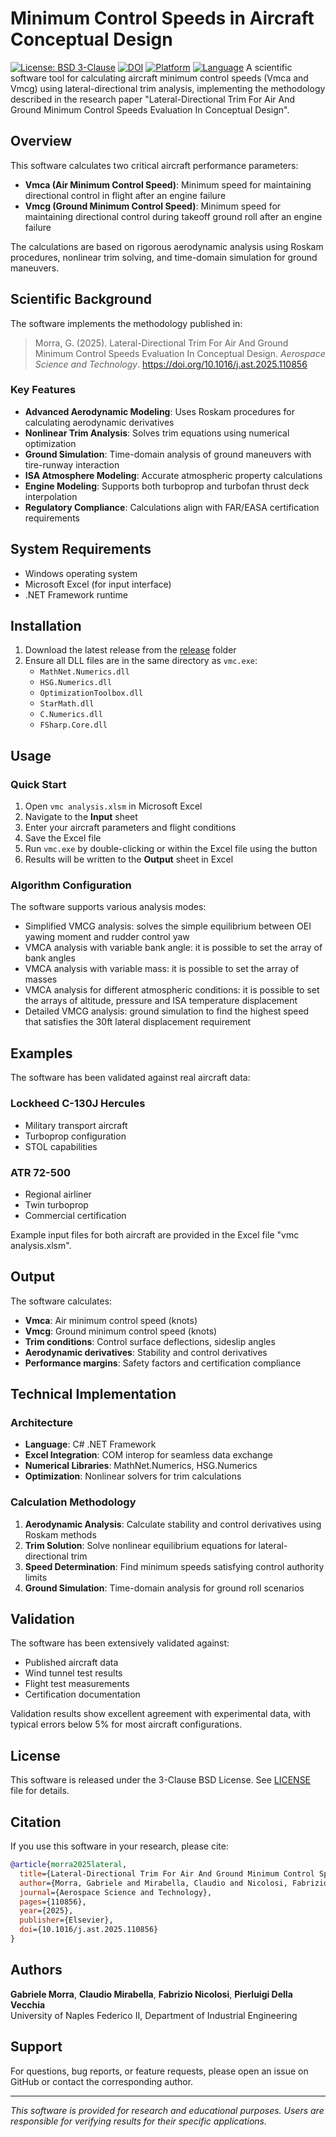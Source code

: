 # Minimum Control Speeds in Aircraft Conceptual Design

[![License: BSD 3-Clause](https://img.shields.io/badge/License-BSD%203--Clause-blue.svg)](https://opensource.org/licenses/BSD-3-Clause)
[![DOI](https://img.shields.io/badge/DOI-10.1016%2Fj.ast.2025.110856-blue)](https://doi.org/10.1016/j.ast.2025.110856)
[![Platform](https://img.shields.io/badge/Platform-Windows%20|%20Linux%20|%20macOS-lightgrey)](https://dotnet.microsoft.com/)
[![Language](https://img.shields.io/badge/Language-C%23-239120)](https://docs.microsoft.com/en-us/dotnet/csharp/)
A scientific software tool for calculating aircraft minimum control speeds (Vmca and Vmcg) using lateral-directional trim analysis, implementing the methodology described in the research paper "Lateral-Directional Trim For Air And Ground Minimum Control Speeds Evaluation In Conceptual Design".

## Overview

This software calculates two critical aircraft performance parameters:
- **Vmca (Air Minimum Control Speed)**: Minimum speed for maintaining directional control in flight after an engine failure
- **Vmcg (Ground Minimum Control Speed)**: Minimum speed for maintaining directional control during takeoff ground roll after an engine failure

The calculations are based on rigorous aerodynamic analysis using Roskam procedures, nonlinear trim solving, and time-domain simulation for ground maneuvers.

## Scientific Background

The software implements the methodology published in:
> Morra, G. (2025). Lateral-Directional Trim For Air And Ground Minimum Control Speeds Evaluation In Conceptual Design. *Aerospace Science and Technology*. https://doi.org/10.1016/j.ast.2025.110856

### Key Features

- **Advanced Aerodynamic Modeling**: Uses Roskam procedures for calculating aerodynamic derivatives
- **Nonlinear Trim Analysis**: Solves trim equations using numerical optimization
- **Ground Simulation**: Time-domain analysis of ground maneuvers with tire-runway interaction
- **ISA Atmosphere Modeling**: Accurate atmospheric property calculations
- **Engine Modeling**: Supports both turboprop and turbofan thrust deck interpolation
- **Regulatory Compliance**: Calculations align with FAR/EASA certification requirements

## System Requirements

- Windows operating system
- Microsoft Excel (for input interface)
- .NET Framework runtime

## Installation

1. Download the latest release from the [release](release) folder
2. Ensure all DLL files are in the same directory as `vmc.exe`:
   - `MathNet.Numerics.dll`
   - `HSG.Numerics.dll`
   - `OptimizationToolbox.dll`
   - `StarMath.dll`
   - `C.Numerics.dll`
   - `FSharp.Core.dll`

## Usage

### Quick Start

1. Open `vmc analysis.xlsm` in Microsoft Excel
2. Navigate to the **Input** sheet
3. Enter your aircraft parameters and flight conditions
4. Save the Excel file
5. Run `vmc.exe` by double-clicking or within the Excel file using the button
6. Results will be written to the **Output** sheet in Excel

### Algorithm Configuration

The software supports various analysis modes:
- Simplified VMCG analysis: solves the simple equilibrium between OEI yawing moment and rudder control yaw
- VMCA analysis with variable bank angle: it is possible to set the array of bank angles
- VMCA analysis with variable mass: it is possible to set the array of masses
- VMCA analysis for different atmospheric conditions: it is possible to set the arrays of altitude, pressure and ISA temperature displacement
- Detailed VMCG analysis: ground simulation to find the highest speed that satisfies the 30ft lateral displacement requirement  

## Examples

The software has been validated against real aircraft data:

### Lockheed C-130J Hercules
- Military transport aircraft
- Turboprop configuration
- STOL capabilities

### ATR 72-500
- Regional airliner
- Twin turboprop
- Commercial certification

Example input files for both aircraft are provided in the Excel file "vmc analysis.xlsm".

## Output

The software calculates:
- **Vmca**: Air minimum control speed (knots)
- **Vmcg**: Ground minimum control speed (knots)
- **Trim conditions**: Control surface deflections, sideslip angles
- **Aerodynamic derivatives**: Stability and control derivatives
- **Performance margins**: Safety factors and certification compliance

## Technical Implementation

### Architecture
- **Language**: C# .NET Framework
- **Excel Integration**: COM interop for seamless data exchange
- **Numerical Libraries**: MathNet.Numerics, HSG.Numerics
- **Optimization**: Nonlinear solvers for trim calculations

### Calculation Methodology
1. **Aerodynamic Analysis**: Calculate stability and control derivatives using Roskam methods
2. **Trim Solution**: Solve nonlinear equilibrium equations for lateral-directional trim
3. **Speed Determination**: Find minimum speeds satisfying control authority limits
4. **Ground Simulation**: Time-domain analysis for ground roll scenarios

## Validation

The software has been extensively validated against:
- Published aircraft data
- Wind tunnel test results  
- Flight test measurements
- Certification documentation

Validation results show excellent agreement with experimental data, with typical errors below 5% for most aircraft configurations.

## License

This software is released under the 3-Clause BSD License. See [LICENSE](LICENSE) file for details.

## Citation

If you use this software in your research, please cite:

```bibtex
@article{morra2025lateral,
  title={Lateral-Directional Trim For Air And Ground Minimum Control Speeds Evaluation In Conceptual Design},
  author={Morra, Gabriele and Mirabella, Claudio and Nicolosi, Fabrizio and Della Vecchia, Pierluigi},
  journal={Aerospace Science and Technology},
  pages={110856},
  year={2025},
  publisher={Elsevier},
  doi={10.1016/j.ast.2025.110856}
}
```

## Authors

**Gabriele Morra**, **Claudio Mirabella**, **Fabrizio Nicolosi**, **Pierluigi Della Vecchia**  
University of Naples Federico II, Department of Industrial Engineering

## Support

For questions, bug reports, or feature requests, please open an issue on GitHub or contact the corresponding author.

---

*This software is provided for research and educational purposes. Users are responsible for verifying results for their specific applications.*